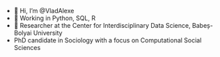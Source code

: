 - 👋 Hi, I’m @VladAlexe
- 👀 Working in Python, SQL, R
- 🌱 Researcher at the  Center for Interdisciplinary Data Science,  Babeș-Bolyai University
- PhD candidate in Sociology with a focus on Computational Social Sciences 

